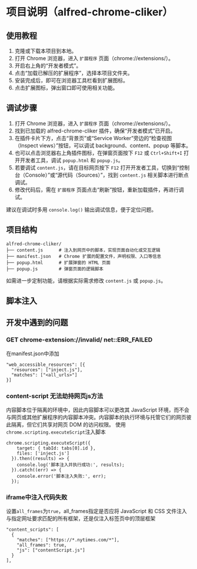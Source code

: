 # 项目说明（alfred-chrome-cliker）

## 使用教程

1. 克隆或下载本项目到本地。
2. 打开 Chrome 浏览器，进入 `扩展程序` 页面（chrome://extensions/）。
3. 开启右上角的“开发者模式”。
4. 点击“加载已解压的扩展程序”，选择本项目文件夹。
5. 安装完成后，即可在浏览器工具栏看到扩展图标。
6. 点击扩展图标，弹出窗口即可使用相关功能。

## 调试步骤

1. 打开 Chrome 浏览器，进入 `扩展程序` 页面（chrome://extensions/）。
2. 找到已加载的 alfred-chrome-cliker 插件，确保“开发者模式”已开启。
3. 在插件卡片下方，点击“背景页”或“Service Worker”旁边的“检查视图（Inspect views）”按钮，可以调试 background、content、popup 等脚本。
4. 也可以点击浏览器右上角插件图标，在弹窗页面按下 `F12` 或 `Ctrl+Shift+I` 打开开发者工具，调试 `popup.html` 和 `popup.js`。
5. 若要调试 `content.js`，请在目标网页按下 `F12` 打开开发者工具，切换到“控制台（Console）”或“源代码（Sources）”，找到 `content.js` 相关脚本进行断点调试。
6. 修改代码后，需在 `扩展程序` 页面点击“刷新”按钮，重新加载插件，再进行调试。

建议在调试时多用 `console.log()` 输出调试信息，便于定位问题。

## 项目结构

```
alfred-chrome-cliker/
├── content.js      # 注入到网页中的脚本，实现页面自动化或交互逻辑
├── manifest.json   # Chrome 扩展的配置文件，声明权限、入口等信息
├── popup.html      # 扩展弹窗的 HTML 页面
├── popup.js        # 弹窗页面的逻辑脚本
```

如需进一步定制功能，请根据实际需求修改 `content.js` 或 `popup.js`。

## 脚本注入


## 开发中遇到的问题
### GET chrome-extension://invalid/ net::ERR_FAILED
在manifest.json中添加
```
"web_accessible_resources": [{
  "resources": ["inject.js"],
  "matches": ["<all_urls>"]
}]
```

### content-script 无法劫持网页js方法
内容脚本位于隔离的环境中，因此内容脚本可以更改其 JavaScript 环境，而不会与网页或其他扩展程序的内容脚本冲突。内容脚本的执行环境与托管它们的网页彼此隔离，但它们共享对网页 DOM 的访问权限。
使用`chrome.scripting.executeScript`注入脚本
```
chrome.scripting.executeScript({
    target: { tabId: tabs[0].id },
    files: ['inject.js']
  }).then((results) => {
    console.log('脚本注入并执行成功:', results);
  }).catch((err) => {
    console.error('脚本注入失败:', err);
  });
```

### iframe中注入代码失败
设置`all_frames`为`true`，all_frames指定是否应将 JavaScript 和 CSS 文件注入与指定网址要求匹配的所有框架，还是仅注入标签页中的顶层框架
```
"content_scripts": [
  {
    "matches": ["https://*.nytimes.com/*"],
    "all_frames": true,
    "js": ["contentScript.js"]
  }
],
```

